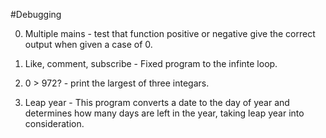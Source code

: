  #Debugging

0. Multiple mains - test that function positive or negative give the correct output when given a case of 0.

1. Like, comment, subscribe - Fixed program to the infinte loop.

2. 0 > 972? - print the largest of three integars.

3. Leap year - This program converts a date to the day of year and determines how many days are left in the year, taking leap year into consideration.

